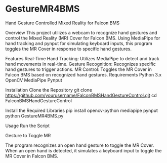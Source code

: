 # GestureMR4BMS
Hand Gesture Controlled Mixed Reality for Falcon BMS

Overview
This project utilizes a webcam to recognize hand gestures and control the Mixed Reality (MR) Cover for Falcon BMS. Using MediaPipe for hand tracking and pynput for simulating keyboard inputs, this program toggles the MR Cover in response to specific hand gestures.

Features
Real-Time Hand Tracking: Utilizes MediaPipe to detect and track hand movements in real-time.
Gesture Recognition: Recognizes specific hand gestures to trigger actions.
MR Control: Toggles the MR Cover in Falcon BMS based on recognized hand gestures.
Requirements
Python 3.x
OpenCV
MediaPipe
Pynput

Installation
Clone the Repository
git clone https://github.com/yourusername/FalconBMSHandGestureControl.git
cd FalconBMSHandGestureControl


Install the Required Libraries
pip install opencv-python mediapipe pynput
python GestureMR4BMS.py

Usage
Run the Script

Gesture to Toggle MR

The program recognizes an open hand gesture to toggle the MR Cover. When an open hand is detected, it simulates a keyboard input to toggle the MR Cover in Falcon BMS.
